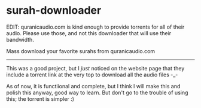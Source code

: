 # surah-downloader
EDIT: quranicaudio.com is kind enough to provide torrents for all of their audio. Please use those, and not this downloader that will use their bandwidth.

Mass download your favorite surahs from quranicaudio.com
_______________
This was a good project, but I *just* noticed on the website page that they include a torrent link at the very top to download all the audio files -_-

As of now, it is functiional and complete, but I think I will make this and polish this anyway, good way to learn. But don't go to the trouble of using this; the torrent is simpler :)
